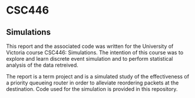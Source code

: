 # CSC446
## Simulations

This report and the associated code was written for the University of Victoria course CSC446: Simulations. The intention of this course was to explore and learn discrete event simulation and to perform statistical analysis of the data retreived.

The report is a term project and is a simulated study of the effectiveness of a priority queueing router in order to alleviate reordering packets at the destination. Code used for the simulation is provided in this repository.
